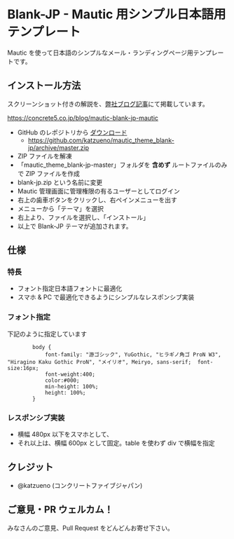 # Blank-JP - Mautic 用シンプル日本語用テンプレート

Mautic を使って日本語のシンプルなメール・ランディングページ用テンプレートです。

## インストール方法

スクリーンショット付きの解説を、[弊社ブログ記事](https://concrete5.co.jp/blog/mautic-blank-jp-mautic)にて掲載しています。

https://concrete5.co.jp/blog/mautic-blank-jp-mautic


- GitHub のレポジトリから [ダウンロード](https://github.com/katzueno/mautic_theme_blank-jp/archive/master.zip)
    - https://github.com/katzueno/mautic_theme_blank-jp/archive/master.zip
- ZIP ファイルを解凍
- 「mautic_theme_blank-jp-master」フォルダを **含めず** ルートファイルのみで ZIP ファイルを作成
- blank-jp.zip という名前に変更 
- Mautic 管理画面に管理権限の有るユーザーとしてログイン
- 右上の歯車ボタンをクリックし、右ペインメニューを出す
- メニューから「テーマ」を選択
- 右上より、ファイルを選択し、「インストール」
- 以上で Blank-JP テーマが追加されます。

## 仕様

### 特長

- フォント指定日本語フォントに最適化
- スマホ & PC で最適化できるようにシンプルなレスポンシブ実装

### フォント指定

下記のように指定しています

```
        body {
        	font-family: "游ゴシック", YuGothic, "ヒラギノ角ゴ ProN W3", "Hiragino Kaku Gothic ProN", "メイリオ", Meiryo, sans-serif;	font-size:16px;
        	font-weight:400;
        	color:#000;
        	min-height: 100%;
        	height: 100%;
        }
```

### レスポンシブ実装

- 横幅 480px 以下をスマホとして、
- それ以上は、横幅 600px として固定。table を使わず div で横幅を指定

## クレジット

- @katzueno (コンクリートファイブジャパン)

## ご意見・PR ウェルカム！

みなさんのご意見、Pull Request をどんどんお寄せ下さい。
